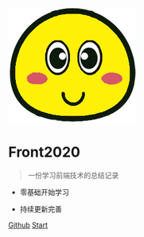 ![Front2020](logo.png)

# Front2020

>一份学习前端技术的总结记录

- 零基础开始学习

- 持续更新完善

[Github](https://github.com/Flytm/Front2020)
[Start](README)
